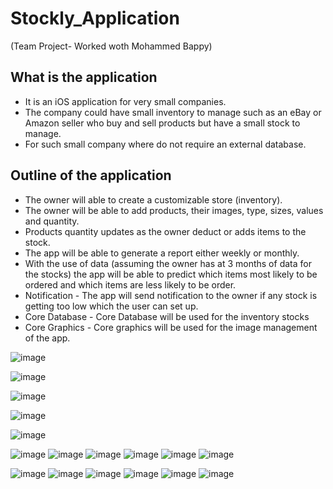 # Stockly_Application
(Team Project- Worked woth Mohammed Bappy)


What is the application
---------------------------
* It is an iOS application for very small companies.
* The company could have small inventory to manage such as an eBay or Amazon seller who buy and sell products but have a small stock to manage.
*  For such small company where do not require an external database.
 
 Outline of the application
 ------------------------------
* The owner will able to create a customizable store (inventory).
* The owner will be able to add products, their images, type, sizes, values and quantity.
* Products quantity updates as the owner deduct or adds items to the stock.
* The app will be able to generate a report either weekly or monthly.
* With the use of data (assuming the owner has at 3 months of data for the stocks) the app will be able to predict which items most likely to be ordered and which items are less likely to be order. 
* Notification - The app will send notification to the owner if any stock is getting too low which the user can set up.
* Core Database - Core Database will be used for the inventory stocks
*  Core Graphics - Core graphics will be used for the image management of the app.


![image](https://user-images.githubusercontent.com/36281788/170693998-f064141c-e3ff-450a-a8e8-cbae2622be6f.png)

![image](https://user-images.githubusercontent.com/36281788/170694004-ce7c2ad9-788a-4936-ab70-44f2a7228c36.png)

![image](https://user-images.githubusercontent.com/36281788/170694012-fc167683-a1d0-4612-beae-dcb97e4bbb8d.png)

![image](https://user-images.githubusercontent.com/36281788/170694019-8e646b9c-09b9-4bf3-9a17-3a1ba3e753f5.png)

![image](https://user-images.githubusercontent.com/36281788/170694031-82f87a48-4a47-40d3-970a-d5c4c6b96d2f.png)

![image](https://user-images.githubusercontent.com/36281788/170694050-61127c6d-3a9c-4844-8cd0-0deba8099375.png)
![image](https://user-images.githubusercontent.com/36281788/170694064-086847d0-c817-4780-a63c-b085e5893feb.png)
![image](https://user-images.githubusercontent.com/36281788/170694085-2dcb5453-75f3-4b47-a881-ad03bf9bc2b6.png)
![image](https://user-images.githubusercontent.com/36281788/170694105-f678b4a8-aea8-48e6-9aad-a1db829601eb.png)
![image](https://user-images.githubusercontent.com/36281788/170694127-dec1345f-cf01-4f71-b732-6ddfe375eefd.png)
![image](https://user-images.githubusercontent.com/36281788/170694151-9abdb2ea-21fd-47de-a9aa-a49e8357ffaf.png)

![image](https://user-images.githubusercontent.com/36281788/170694197-7b39a785-dd5e-4c99-9798-c940ac25e096.png)
![image](https://user-images.githubusercontent.com/36281788/170694220-7962a76e-e031-446b-a3fc-41fddbaa69f6.png)
![image](https://user-images.githubusercontent.com/36281788/170694235-e2276599-6f4a-4145-a04b-03584f4e825f.png)
![image](https://user-images.githubusercontent.com/36281788/170694266-f219359f-73f8-4d18-9767-21244695b100.png)
![image](https://user-images.githubusercontent.com/36281788/170694282-42a7599b-9d0e-4d94-861d-6f4c33c0bdbe.png)
![image](https://user-images.githubusercontent.com/36281788/170694289-cf5a3617-7643-44a9-8eb9-09baefa5835a.png)











